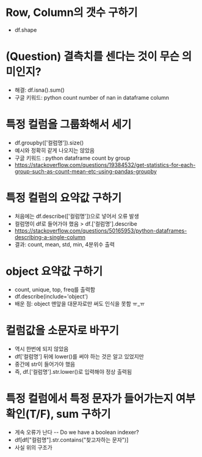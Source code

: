 # Row, Column의 갯수 구하기
 - df.shape

# (Question) 결측치를 센다는 것이 무슨 의미인지?
 - 해결: df.isna().sum()
 - 구글 키워드: python count number of nan in dataframe column

# 특정 컬럼을 그룹화해서 세기
 - df.groupby(['컬럼명']).size()
 - 예시와 정확히 같게 나오지는 않았음
 - 구글 키워드 : python dataframe count by group
 - https://stackoverflow.com/questions/19384532/get-statistics-for-each-group-such-as-count-mean-etc-using-pandas-groupby

# 특정 컬럼의 요약값 구하기
 - 처음에는 df.describe(['컬럼명'])으로 넣어서 오류 발생
 - 컬럼명이 df로 들어가야 했음 > df.['컬럼명'].describe
 - https://stackoverflow.com/questions/50165953/python-dataframes-describing-a-single-column
 - 결과: count, mean, std, min, 4분위수 출력

# object 요약값 구하기
 - count, unique, top, freq를 출력함
 - df.describe(include='object')
 - 배운 점: object 맨앞을 대문자로만 써도 인식을 못함 ㅠ_ㅠ

# 컬럼값을 소문자로 바꾸기
 - 역시 한번에 되지 않았음
 - df['컬럼명'] 뒤에 lower()를 써야 하는 것은 알고 있었지만
 - 중간에 str이 들어가야 했음
 - 즉, df.['컬럼명'].str.lower()로 입력해야 정상 출력됨

# 특정 컬럼에서 특정 문자가 들어가는지 여부 확인(T/F), sum 구하기
 - 게속 오류가 난다 -- Do we have a boolean indexer?
 - df[df["컬럼명"].str.contains("찾고자하는 문자")]
 - 사실 위의 구조가 
